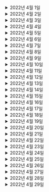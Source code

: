 

<details> <summary>2022년 4월 1일</summary>

## 회사 업무
- 다지점관제
  - 다지점관제 디자인 공유 
  - 영철님과 진행사항 공유
  - 다지점관제 매핑 테이블 재설계
  - 다지점관제 조회 개발 

## 개인 공부
- [DDD] 도메인 주도 설계란 무엇인가?
  - Chapter4) 깊은 통찰을 향한 리팩터링 (0% -> 10%)

 
   
</details>

<details> <summary>2022년 4월 2일</summary>

## 회사 업무

## 개인 공부
- [스터디] 알고리즘
  - 문제 선정 
- [DDD] 도메인 주도 설계란 무엇인가?
  - Chapter4) 깊은 통찰을 향한 리팩터링 (10% -> 50%)
  
</details>

<details> <summary>2022년 4월 3일</summary>

## 회사 업무

## 개인 공부
- [스터디] 알고리즘
  - 이분탐색 3문제 python 풀이
  
</details>

<details> <summary>2022년 4월 4일</summary>

## 회사 업무
- 다지점 관제
  - erd재작성
  - 매핑기능 개발
- 위클리

## 개인 공부
- [DDD] 도메인 주도 설계란 무엇인가?
  - Chapter4) 깊은 통찰을 향한 리팩터링 (50% -> 100%)
  
</details>

<details> <summary>2022년 4월 5일</summary>

## 회사 업무
- 다지점 관제
  - 매핑기능 개발
- devportal 설명회

## 개인 공부
- [스터디] 알고리즘
  - 이분탐색 1문제 python 풀이
  
</details>

<details> <summary>2022년 4월 6일</summary>

## 회사 업무
- 다지점 관제
  - 매핑기능 개발
  - 매핑기능 테스트코드 작성
  - PR작성
- 다지점관제 모바일 디자인 논의
- 라스트마일 개발 토크 

## 개인 공부
- [스터디] 알고리즘
  - 이분탐색 1문제 python 풀이
  
</details>

<details> <summary>2022년 4월 7일</summary>

## 회사 업무
- 다지점 관제
  - 다지점 관제 업무 분배 논의 - with 영철님
  - 매핑 기능
    - PR피드백 반영
  - 타지점 기사 배차 취소 기능 확인 및 수정
- DDD스터디

## 개인 공부
- [스터디] 알고리즘
  - 발표 준비 및 스터디 진행
  
</details>

<details> <summary>2022년 4월 8일</summary>

## 회사 업무

## 개인 공부
- 우아한형제들 기술 블로그 - 배민광고리스팅 개발기 with Kotlin&Webflux (0% -> 50%) 
  
</details>

<details> <summary>2022년 4월 9일</summary>

## 회사 업무

## 개인 공부
- HTTP 0.9 ~ 3.0 공부
  - 링크: https://www.youtube.com/watch?v=xcrjamphIp4
  
</details>

<details> <summary>2022년 4월 10일</summary>

## 회사 업무

## 개인 공부
- spring redis cacheable 공부 (https://mangkyu.tistory.com/179)
  
</details>

<details> <summary>2022년 4월 11일</summary>

## 회사 업무
- 코드리뷰 3건
- 다지점 관제
  - 지점장/오퍼레이터/기사 수정 화면 관련 수정 조사
  - 다지점 관제 매핑 - PR피드백 반영
- 풀필먼트-라스트마일 연동
  - qa2 카프카 토픽 추가
  - 카프카 데이터 보유기간 논의 (with 준영님, 영준님)
- 위클리 미팅

## 개인 공부
  
</details>

<details> <summary>2022년 4월 12일</summary>

## 회사 업무
- 코드리뷰 1건
- 다지점 관제
  - 다지점 관제 매핑 - PR피드백 반영 
  - API 스펙 작성
- 풀필먼트-라스트마일 연동
  - qa 일정 변경 확인 
- 1:1 미팅

## 개인 공부
  
</details>

<details> <summary>2022년 4월 13일</summary>

## 회사 업무
- 다지점관제 매핑 기능 개발
  - 다지점 관제 매핑 조회 - 매니저 API 추가
  - 신규 API 스펙 위키에 정리 및 공유
  - 리팩토링 및 PR 작성

## 개인 공부
  
</details>

<details> <summary>2022년 4월 14일</summary>

## 회사 업무
- 다지점관제 매핑 기능 개발
  - PR피드백 반영
  - 테스트 코드 작성
  - 매핑 조회에 redis 캐시 사용 개발 및 새 PR 작성
- 코드리뷰 1건
- All Hands 미팅 

## 개인 공부
  
</details>

<details> <summary>2022년 4월 15일</summary>

## 회사 업무
- 다지점관제 매핑 기능 개발
  - 매핑 조회에 redis 캐시 사용 개발
  - 다지점관제 권한 체크 고려
- 다지점 관제 조회 기능 
  - PR 리뷰

## 개인 공부
  
</details>

<details> <summary>2022년 4월 16일</summary>

## 회사 업무

## 개인 공부
- cors 공부 및 정리
  
</details>

<details> <summary>2022년 4월 17일</summary>

## 회사 업무

## 개인 공부
- 세션과 토큰 공부 및 정리
  
</details>

<details> <summary>2022년 4월 18일</summary>

## 회사 업무
- 다지점 관제
  - [ITSMCHG-6875] MCP를 위해서 response 모델의 이름 변경, getter추가 
  - [ITSMCHG-6950] 지점장/오퍼레이터/기사 수정 화면 관련 개발
  - [ITSMCHG-7085] 매니저 매핑 조회에 다지점 권한여부를 판단하도록 추가한다.
- 위클리 미팅

## 개인 공부

  
</details>

<details> <summary>2022년 4월 19일</summary>

## 회사 업무
- 다지점 관제
  - [ITSMCHG-7102] 매핑 업데이트 기능에 수정자를 헤더의 request-by값을 이용하는 것으로 변경한다. - 개발 및 PR작성
  - 개발내용 싱크 회의
- 풀필먼트-라스트마일 연동
  - qa2 배포
  - 광훈님 문의 답변
- 11:00 - 13:00 MySQL 강의 참석
- 코드리뷰 1건

## 개인 공부

  
</details>

<details> <summary>2022년 4월 20일</summary>

## 회사 업무
- 다지점관제
  - [ITSMCHG-7102] 매핑 업데이트 기능에 수정자를 헤더의 request-by값을 이용하는 것으로 변경한다. - PR피드백 반영
  - postman collection 업데이트
  - DBA - DDL/DML 작업 요청
- 오후 반차

## 개인 공부

  
</details>

<details> <summary>2022년 4월 21일</summary>

## 회사 업무
- 다지점 관제
  - [ITSMCHG-7102] 매핑 업데이트 기능에 수정자를 헤더의 request-by값을 이용하는 것으로 변경한다. - dev1 배포 및 DB마이그레이션
  - updateAgent에 다지점관제 권한 체크 로직을 추가한다. - 개발 및 PR 작성
  - 테스트 지원
- 코드리뷰
  - [ITSMCHG-7113] 조회 API - 오더 개수 조회

## 개인 공부

  
</details>

<details> <summary>2022년 4월 22일</summary>

## 회사 업무
- 다지점 관제
  - 코드리뷰 1건
  - [ITSMCHG-7122] updateAgent에 다지점관제 권한 체크 로직을 추가한다. - PR피드백 반영
  - [ITSMCHG-7064] 다지점 관제 매핑 조회에 캐시 적용 - PR피드백 반영

## 개인 공부

  
</details>

<details> <summary>2022년 4월 23일</summary>

## 회사 업무

## 개인 공부
- [PS] python 3문제 풀이
  
</details>

<details> <summary>2022년 4월 24일</summary>

## 회사 업무

## 개인 공부
- [PS] python 1문제 풀이
- [팀 프로젝트] CherryPick
  - 리프래시 토큰을 redis에 저장해서 처리한다. - 개발 및 PR작성
  
</details>

<details> <summary>2022년 4월 25일</summary>

## 회사 업무
- 다지점 관제
  - 매핑 업데이트 버그 수정
  - qa 준비 및 배포
- 풀필먼트-라스트마일 연동
  - 카프카 데이터 메시지 크기 조사
- 메쉬톡데이
- 위클리

## 개인 공부
  
</details>

<details> <summary>2022년 4월 26일</summary>

## 회사 업무
- 다지점 관제
  - dba ddl 피드백 반영 
- 풀필먼트-라스트마일 연동
  - 데이터 유지기간 고민
  - 상용에 토픽 추가
- 1:1 미팅

## 개인 공부
  
</details>

<details> <summary>2022년 4월 27일</summary>

## 회사 업무
- 다지점 관제
  - 다지점관제 사용여부 API
- 풀필먼트-라스트마일 연동
  - 상용배포 준비

## 개인 공부
  
</details>

<details> <summary>2022년 4월 28일</summary>

## 회사 업무
- 풀필먼트-라스트마일 연동
  - 상용배포 및 qa싱크
- 코드리뷰2건
- 태우님 온보딩 지원

## 개인 공부
  
</details>

<details> <summary>2022년 4월 29일</summary>

## 회사 업무
- 코드리뷰 2건
- 다지점관제/부가세 미표시 기능 배포플랜 미팅
- qa4 테스트 지원

## 개인 공부
  
</details>